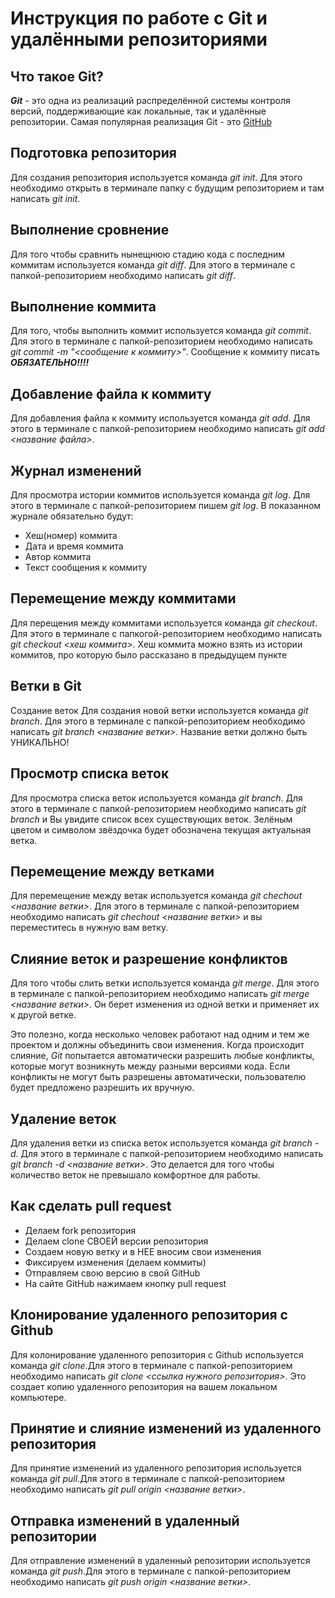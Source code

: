 # Инструкция по работе с Git и удалёнными репозиториями

## Что такое Git?
***Git*** - это одна из реализаций распределённой системы контроля версий, поддерживающие как локальные, так и удалённые репозитории. Самая популярная реализация Git - это [GitHub](http://github.com)

## Подготовка репозитория
Для создания репозитория используется команда *git init*. Для этого необходимо открыть в терминале папку с будущим репозиторием и там написать *git init*.

## Выполнение сровнение
Для того чтобы сравнить нынещнюю стадию кода с последним коммитам используется команда *git diff*. Для этого в терминале с папкой-репозиторием необходимо написать *git diff*.

## Выполнение коммита
Для того, чтобы выполнить коммит используется команда *git commit*. Для этого в терминале с папкой-репозиторием необходимо написать *git commit -m "<сообщение к коммиту>"*. Сообщение к коммиту писать ***ОБЯЗАТЕЛЬНО!!!!***

## Добавление файла к коммиту
Для добавления файла к коммиту используется команда *git add*. Для этого в терминале с папкой-репозиторием необходимо написать *git add <название файла>*.

## Журнал изменений
Для просмотра истории коммитов используется команда *git log*. Для этого в терминале с папкой-репозиторием пишем *git log*. В показанном журнале обязательно будут:

* Хеш(номер) коммита
* Дата и время коммита
* Автор коммита
* Текст сообщения к коммиту

## Перемещение между коммитами
Для перещения между коммитами используется команда *git checkout*. Для этого в терминале с папкогой-репозиторием необходимо написать *git checkout <хеш коммита>*. Хеш коммита можно взять из истории коммитов, про которую было рассказано в предыдущем пункте

## Ветки в Git
Создание веток
Для создания новой ветки используется команда *git branch*. Для этого в терминале с папкой-репозиторием необходимо написать *git branch <название ветки>*. Название ветки должно быть УНИКАЛЬНО!

## Просмотр списка веток
Для просмотра списка веток используется команда *git branch*. Для этого в терминале с папкой-репозиторием необходимо написать *git branch* и Вы увидите список всех существующих веток. Зелёным цветом и символом звёздочка будет обозначена текущая актуальная ветка.


## Перемещение между ветками
Для перемещение между ветак используется команда *git chechout <название ветки>*. Для этого в терминале с папкой-репозиторием необходимо написать *git chechout <название ветки>* и вы переместитесь в нужную вам ветку.

## Слияние веток и разрешение конфликтов
Для того чтобы слить ветки используется команда *git merge*. Для этого в терминале с папкой-репозиторием необходимо написать *git merge <название ветки>*. Он берет изменения из одной ветки и применяет их к другой ветке. 

Это полезно, когда несколько человек работают над одним и тем же проектом и должны объединить свои изменения.
Когда происходит слияние, *Git* попытается автоматически разрешить любые конфликты, которые могут возникнуть между разными версиями кода. Если конфликты не могут быть разрешены автоматически, пользователю будет предложено разрешить их вручную.

## Удаление веток
Для удаления ветки из списка веток используется команда *git branch -d*. Для этого в терминале с папкой-репозиторием необходимо написать *git branch -d <название ветки>*. Это делается для того чтобы количество веток не превышало комфортное для работы.

## Как сделать pull request
* Делаем fork репозитория
* Делаем clone СВОЕЙ версии репозитория
* Создаем новую ветку и в НЕЕ вносим свои изменения
* Фиксируем изменения (делаем коммиты)
* Отправляем свою версию в свой GitHub
* На сайте GitHub нажимаем кнопку pull request 

## Клонирование удаленного репозитория с Github
Для колонирование удаленного репозитория с Github используется команда *git clone*.Для этого в терминале с папкой-репозиторием необходимо написать *git clone <ссылка нужного репозитория>*. Это создает копию удаленного репозитория на вашем локальном компьютере.

## Принятие и слияние изменений из удаленного репозитория
Для принятие изменений из удаленного репозитория используется команда *git pull*.Для этого в терминале с папкой-репозиторием необходимо написать *git pull origin <название ветки>*.

## Отправка изменений в удаленный репозитории
Для отправление изменений в удаленный репозитории используется команда *git push*.Для этого в терминале с папкой-репозиторием необходимо написать *git push origin <название ветки>*.

